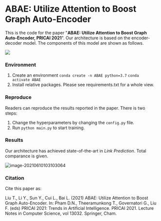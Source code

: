 # ABAE: Utilize Attention to Boost Graph Auto-Encoder

This is the code for the paper "**ABAE: Utilize Attention to Boost Graph Auto-Encoder, PRICAI 2021**". Our architecture is based on the encoder-decoder model. The components of this model are shown as follows.

![](https://i.loli.net/2021/06/10/exbZRm5M1iP2Fk8.png)

### Environment
1. Create an environment `conda create -n ABAE python=3.7`  `conda activate ABAE`
2. Install relative packages. Please see requirements.txt for a whole view.

### Reproduce
Readers can reproduce the results reported in the paper. There is two steps:
1. Change the hyperparameters by changing the `config.py` file.
2. Run `python main.py` to start training.

### Results

Our architecture has achieved state-of-the-art in *Link Prediction*. Total comparance is given.

![image-20210610103103064](https://i.loli.net/2021/06/10/6VUGZFHD2Jbxhmo.png)

### Citation
Cite this paper as:

Liu T., Li Y., Sun Y., Cui L., Bai L. (2021) ABAE: Utilize Attention to Boost Graph Auto-Encoder. In: Pham D.N., Theeramunkong T., Governatori G., Liu F. (eds) PRICAI 2021: Trends in Artificial Intelligence. PRICAI 2021. Lecture Notes in Computer Science, vol 13032. Springer, Cham. 
